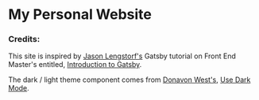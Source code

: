 # My Personal Website

### Credits:

This site is inspired by [Jason Lengstorf's](https://twitter.com/jlengstorf) Gatsby tutorial on Front End Master's entitled, [Introduction to Gatsby](https://frontendmasters.com/courses/gatsby/).

The dark / light theme component comes from [Donavon West's](https://twitter.com/donavon), [Use Dark Mode](https://github.com/donavon/use-dark-mode).
